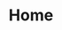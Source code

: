 ---
title: Home
layout: home
image: /img/fillcover.webp
h1: We master the art of recruiting
h2: The highest level executive support
second_block: 
    header_text: >- 
        Lorem ipsum dolor sit amet, consectetur adipiscing elit. Donec efficitur sodales sodales. 
    markdown: |
        Lorem ipsum dolor sit amet, consectetur adipiscing elit. Donec efficitur sodales sodales. Vivamus gravida erat a vestibulum fermentum. Maecenas sodales justo vel enim sagittis, et tincidunt libero sollicitudin. Suspendisse viverra volutpat vulputate. Pellentesque sollicitudin, mi egestas hendrerit mollis.

        Lorem ipsum dolor sit amet, consectetur adipiscing elit. Donec efficitur sodales sodales. Vivamus gravida erat a vestibulum fermentum. Maecenas sodales justo vel enim sagittis, et tincidunt libero sollicitudin. Suspendisse viverra volutpat vulputate. Pellentesque sollicitudin, mi egestas hendrerit mollis.
icons: 
    - title: Strategy design
      image: /img/icon.svg
      image_alt:
      text:  Lorem ipsum dolor sit amet, consectetur adipiscing elit. Donec efficitur sodales sodales. Donec efficitur sodales sodales.
    - title: Performances
      image: /img/icon.svg
      image_alt:
      text:  Lorem ipsum dolor sit amet, consectetur adipiscing elit. Donec efficitur sodales sodales. Donec efficitur sodales sodales.
    - title: Advanced Grid
      image: /img/icon.svg
      image_alt:
      text:  Lorem ipsum dolor sit amet, consectetur adipiscing elit. Donec efficitur sodales sodales. Donec efficitur sodales sodales.
    - title: Customer Care
      image: /img/icon.svg
      image_alt:
      text:  Lorem ipsum dolor sit amet, consectetur adipiscing elit. Donec efficitur sodales sodales. Donec efficitur sodales sodales.
third_block: 
    header_text: >- 
        We master the art of recruiting. The highest level executive support. Personality is a more powerful force than ever.
career:
  image: /img/woman.jpg
  title: Career
  subtitle: Personal, ambitious and entrepeneurial
  markdown: |
    We help our clients in addressing their most complex challenges. This is why we take great interest in both the professional and personal development of our consultants.
---